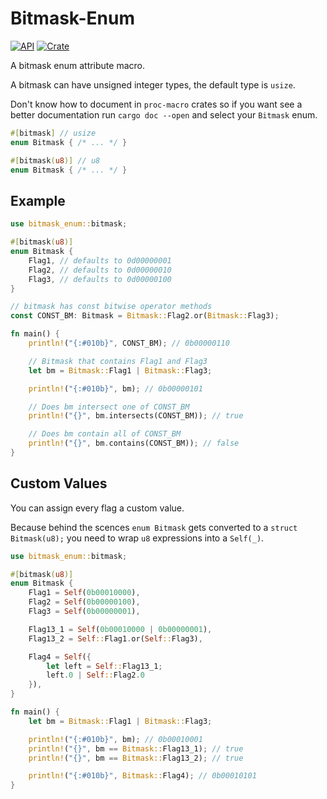 # Bitmask-Enum

[![API](https://docs.rs/bitmask-enum/badge.svg)](https://docs.rs/bitmask-enum)
[![Crate](https://img.shields.io/crates/v/bitmask-enum.svg)](https://crates.io/crates/bitmask-enum)

A bitmask enum attribute macro.

A bitmask can have unsigned integer types, the default type is `usize`.

Don't know how to document in `proc-macro` crates so if you want see a better documentation run `cargo doc --open` and select your `Bitmask` enum.

```rust
#[bitmask] // usize
enum Bitmask { /* ... */ }

#[bitmask(u8)] // u8
enum Bitmask { /* ... */ }
```

## Example

```rust
use bitmask_enum::bitmask;

#[bitmask(u8)]
enum Bitmask {
    Flag1, // defaults to 0d00000001
    Flag2, // defaults to 0d00000010
    Flag3, // defaults to 0d00000100
}

// bitmask has const bitwise operator methods
const CONST_BM: Bitmask = Bitmask::Flag2.or(Bitmask::Flag3);

fn main() {
    println!("{:#010b}", CONST_BM); // 0b00000110

    // Bitmask that contains Flag1 and Flag3
    let bm = Bitmask::Flag1 | Bitmask::Flag3;

    println!("{:#010b}", bm); // 0b00000101

    // Does bm intersect one of CONST_BM
    println!("{}", bm.intersects(CONST_BM)); // true

    // Does bm contain all of CONST_BM
    println!("{}", bm.contains(CONST_BM)); // false
}
```

## Custom Values

You can assign every flag a custom value.

Because behind the scences `enum Bitmask` gets converted to a `struct Bitmask(u8);` you need to wrap `u8` expressions into a `Self(_)`.

```rust
use bitmask_enum::bitmask;

#[bitmask(u8)]
enum Bitmask {
    Flag1 = Self(0b00010000),
    Flag2 = Self(0b00000100),
    Flag3 = Self(0b00000001),

    Flag13_1 = Self(0b00010000 | 0b00000001),
    Flag13_2 = Self::Flag1.or(Self::Flag3),

    Flag4 = Self({
        let left = Self::Flag13_1;
        left.0 | Self::Flag2.0
    }),
}

fn main() {
    let bm = Bitmask::Flag1 | Bitmask::Flag3;

    println!("{:#010b}", bm); // 0b00010001
    println!("{}", bm == Bitmask::Flag13_1); // true
    println!("{}", bm == Bitmask::Flag13_2); // true

    println!("{:#010b}", Bitmask::Flag4); // 0b00010101
}
```
